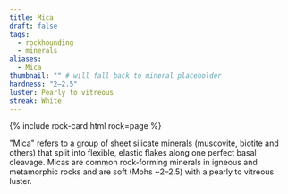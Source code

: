 ```yaml
---
title: Mica
draft: false
tags:
  - rockhounding
  - minerals
aliases:
  - Mica
thumbnail: "" # will fall back to mineral placeholder
hardness: "2–2.5"
luster: Pearly to vitreous
streak: White
---
```

{% include rock-card.html rock=page %}

"Mica" refers to a group of sheet silicate minerals (muscovite, biotite and others) that split into flexible, elastic flakes along one perfect basal cleavage. Micas are common rock‑forming minerals in igneous and metamorphic rocks and are soft (Mohs ~2–2.5) with a pearly to vitreous luster.

